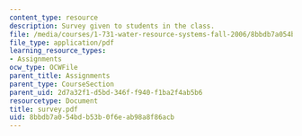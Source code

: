 ```yaml
---
content_type: resource
description: Survey given to students in the class.
file: /media/courses/1-731-water-resource-systems-fall-2006/8bbdb7a054bdb53b0f6eab98a8f86acb_survey.pdf
file_type: application/pdf
learning_resource_types:
- Assignments
ocw_type: OCWFile
parent_title: Assignments
parent_type: CourseSection
parent_uid: 2d7a32f1-d5bd-346f-f940-f1ba2f4ab5b6
resourcetype: Document
title: survey.pdf
uid: 8bbdb7a0-54bd-b53b-0f6e-ab98a8f86acb
---
```

